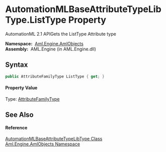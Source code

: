 AutomationMLBaseAttributeTypeLibType.ListType Property
======================================================
AutomationML 2.1 APIGets the ListType Attribute type

  **Namespace:**  [Aml.Engine.AmlObjects][1]  
  **Assembly:**  AML.Engine (in AML.Engine.dll)

Syntax
------

```csharp
public AttributeFamilyType ListType { get; }
```

#### Property Value
Type: [AttributeFamilyType][2]

See Also
--------

#### Reference
[AutomationMLBaseAttributeTypeLibType Class][3]  
[Aml.Engine.AmlObjects Namespace][1]  

[1]: ../README.md
[2]: ../../Aml.Engine.CAEX/AttributeFamilyType/README.md
[3]: README.md
[4]: https://www.automationml.org
[5]: ../../icons/logoShade.png